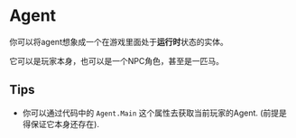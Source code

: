 # Agent
你可以将agent想象成一个在游戏里面处于**运行时**状态的实体。

它可以是玩家本身，也可以是一个NPC角色，甚至是一匹马。

## Tips

* 你可以通过代码中的 `Agent.Main` 这个属性去获取当前玩家的Agent. \(前提是得保证它本身还存在\).


